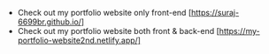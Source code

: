 - Check out my portfolio website only front-end [https://suraj-6699br.github.io/]
- Check out my portfolio website both front & back-end [https://my-portfolio-website2nd.netlify.app/]
